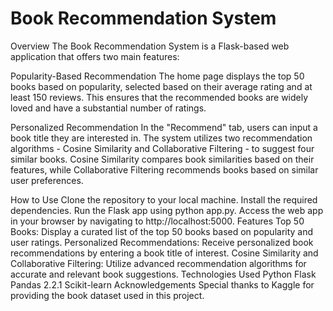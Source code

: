 # Book Recommendation System

Overview
The Book Recommendation System is a Flask-based web application that offers two main features:

Popularity-Based Recommendation
The home page displays the top 50 books based on popularity, selected based on their average rating and at least 150 reviews. This ensures that the recommended books are widely loved and have a substantial number of ratings.

Personalized Recommendation
In the "Recommend" tab, users can input a book title they are interested in. The system utilizes two recommendation algorithms - Cosine Similarity and Collaborative Filtering - to suggest four similar books. Cosine Similarity compares book similarities based on their features, while Collaborative Filtering recommends books based on similar user preferences.

How to Use
Clone the repository to your local machine.
Install the required dependencies.
Run the Flask app using python app.py.
Access the web app in your browser by navigating to http://localhost:5000.
Features
Top 50 Books: Display a curated list of the top 50 books based on popularity and user ratings.
Personalized Recommendations: Receive personalized book recommendations by entering a book title of interest.
Cosine Similarity and Collaborative Filtering: Utilize advanced recommendation algorithms for accurate and relevant book suggestions.
Technologies Used
Python
Flask
Pandas 2.2.1
Scikit-learn
Acknowledgements
Special thanks to Kaggle for providing the book dataset used in this project.
